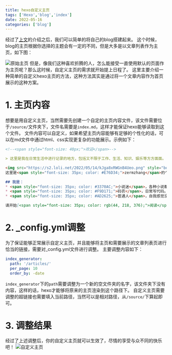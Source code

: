 ```yaml
---
title: hexo自定义主页
tags: ['Hexo','blog','index']
date: 2022-05-16
categories: ['blog']
---
```


经过了[上文](https://zermzhang.github.io/2022/04/19/blog/hexo%E8%87%AA%E5%8A%A8%E5%8C%96%E9%83%A8%E7%BD%B2/)的介绍之后，我们可以简单的将自己的blog搭建起来。
这个时候，blog的主页根据你选择的主题会有一定的不同，但是大多是以文章列表作为主页，如下图：

<!--more-->
![原始主页](https://cdn.jsdelivr.net/gh/ZermZhang/pictures@main/20220517084558.png)
但是，像我们这种喜欢折腾的人，怎么能接受一直使用默认的页面作为主页呢？那么这时候，自定义主页的需求就开始提上日程了。
这里主要介绍一种简单的自定义hexo主页的方法，这种方法其实是通过将一个文章内容作为首页展示的这种方案。


# 1. 主页内容
想要是用自定义主页，当然需要先创建一个自定的主页内容文件，该文件需要位于`/source/`文件夹下，文件名需要是`index.md`，这样才能保证hexo能够读取到这个文件。
文件内容可以自定义，如果希望主页内容能够有足够的个性化的话，可以在md文件中通过html、css实现更复杂的功能展示。示例如下：
```markdown
<!--<span style="font-size: 40px;">欢迎</span>-->

> 这里是我在日常生活中进行记录的地方，包括又不限于工作、生活、知识、娱乐等方方面面。

<img src="https://s2.loli.net/2022/05/14/kJga8xRWGnB4Ueo.png" style="border-radius: 50%; box-shadow: rgb(221, 222, 222) 0px 0px 0px 5px, white 0px 0px 30px; width: 20%; display: inline-block; float: right;">
这里是<span style="font-size: 35px; color: #E76D34;">zermzhang</span>的个人博客。 一个毕业于普通学校的普通人。

## 我是：
* <span style="font-size: 35px; color: #3370AC;">小说迷</span>，各种小说都喜欢。
* <span style="font-size: 35px; color: #F9D171;">码农</span>，日常写代码。
* <span style="font-size: 35px; color: #AD2625;">普通人</span>，自我感觉没有出众的地方。

请开始[<span style="font-size: 35px; color: rgb(44, 218, 376);">阅读</span>](/articles/)我的blog吧。
```

# 2. _config.yml调整
为了保证能够正常展示自定义主页，并且能够将主页和需要展示的文章列表页进行恰当的链接，需要对_config.yml文件进行调整。
主要调整内容如下：
```yml
index_generator:
  path: '/articles/'
  per_page: 10
  order_by: -date
```
`index_generator`下的`path`需要调整为一个新的空文件夹的名字，该文件夹下没有内容，这样的话，hexo才能够将原来的主页渲染到这个路径下。
自定义主页需要调整的超链接也需要填入当前路径，当然可以是相对路径，从`/source/`下算起即可。

# 3. 调整结果
经过了上述调整后，你的自定义主页就可以生效了，尽情的享受与众不同的快乐吧！
![自定义主页](https://cdn.jsdelivr.net/gh/ZermZhang/pictures@main/20220517085426.png)